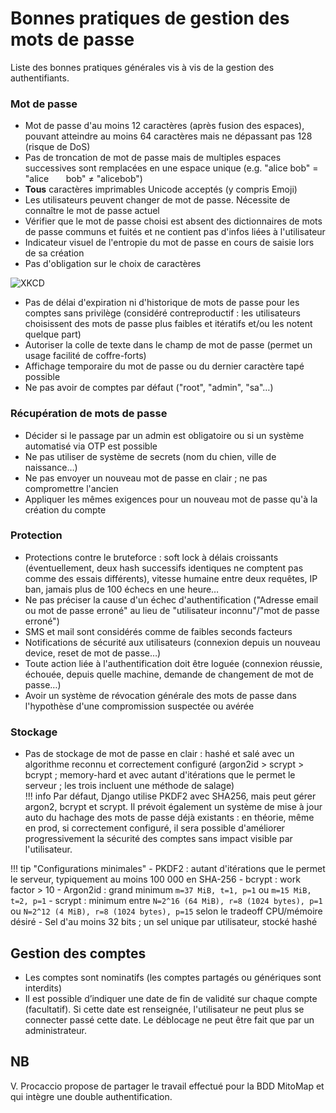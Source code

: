 # Bonnes pratiques de gestion des mots de passe

Liste des bonnes pratiques générales vis à vis de la gestion des authentifiants.

### Mot de passe

- Mot de passe d'au moins 12 caractères (après fusion des espaces), pouvant atteindre au moins 64 caractères mais ne dépassant pas 128 (risque de DoS)
- Pas de troncation de mot de passe mais de multiples espaces successives sont remplacées en une espace unique (e.g. "alice bob" = "alice       bob" ≠ "alicebob")
- **Tous** caractères imprimables Unicode acceptés (y compris Emoji)
- Les utilisateurs peuvent changer de mot de passe. Nécessite de connaître le mot de passe actuel
- Vérifier que le mot de passe choisi est absent des dictionnaires de mots de passe communs et fuités et ne contient pas d'infos liées à l'utilisateur
- Indicateur visuel de l'entropie du mot de passe en cours de saisie lors de sa création
- Pas d'obligation sur le choix de caractères

![XKCD](https://imgs.xkcd.com/comics/password_strength.png)

- Pas de délai d'expiration ni d'historique de mots de passe pour les comptes sans privilège (considéré contreproductif : les utilisateurs choisissent des mots de passe plus faibles et itératifs et/ou les notent quelque part)
- Autoriser la colle de texte dans le champ de mot de passe (permet un usage facilité de coffre-forts)
- Affichage temporaire du mot de passe ou du dernier caractère tapé possible
- Ne pas avoir de comptes par défaut ("root", "admin", "sa"…)

### Récupération de mots de passe

- Décider si le passage par un admin est obligatoire ou si un système automatisé via OTP est possible
- Ne pas utiliser de système de secrets (nom du chien, ville de naissance…)
- Ne pas envoyer un nouveau mot de passe en clair ; ne pas compromettre l'ancien
- Appliquer les mêmes exigences pour un nouveau mot de passe qu'à la création du compte

### Protection

- Protections contre le bruteforce : soft lock à délais croissants (éventuellement, deux hash successifs identiques ne comptent pas comme des essais différents), vitesse humaine entre deux requêtes, IP ban, jamais plus de 100 échecs en une heure…
- Ne pas préciser la cause d'un échec d'authentification ("Adresse email ou mot de passe erroné" au lieu de "utilisateur inconnu"/"mot de passe erroné")
- SMS et mail sont considérés comme de faibles seconds facteurs
- Notifications de sécurité aux utilisateurs (connexion depuis un nouveau device, reset de mot de passe…)
- Toute action liée à l'authentification doit être loguée (connexion réussie, échouée, depuis quelle machine, demande de changement de mot de passe…)
- Avoir un système de révocation générale des mots de passe dans l'hypothèse d'une compromission suspectée ou avérée

### Stockage

- Pas de stockage de mot de passe en clair : hashé et salé avec un algorithme reconnu et correctement configuré (argon2id > scrypt > bcrypt ; memory-hard et avec autant d'itérations que le permet le serveur ; les trois incluent une méthode de salage)\
!!! info
    Par défaut, Django utilise PKDF2 avec SHA256, mais peut gérer argon2, bcrypt et scrypt. Il prévoit également un système de mise à jour auto du hachage des mots de passe déjà existants : en théorie, même en prod, si correctement configuré, il sera possible d'améliorer progressivement la sécurité des comptes sans impact visible par l'utilisateur.
<!-- mdlint disable -->
!!! tip "Configurations minimales"
    - PKDF2 : autant d'itérations que le permet le serveur, typiquement au moins 100 000 en SHA-256
    - bcrypt : work factor > 10
    - Argon2id : grand minimum `m=37 MiB, t=1, p=1` ou `m=15 MiB, t=2, p=1`
    - scrypt : minimum entre `N=2^16 (64 MiB), r=8 (1024 bytes), p=1` ou `N=2^12 (4 MiB), r=8 (1024 bytes), p=15` selon le tradeoff CPU/mémoire désiré
    - Sel d'au moins 32 bits ; un sel unique par utilisateur, stocké hashé
<!-- mdlint enable -->
## Gestion des comptes

- Les comptes sont nominatifs (les comptes partagés ou génériques sont interdits)
- Il est possible d’indiquer une date de fin de validité sur chaque compte (facultatif). Si cette date est renseignée, l'utilisateur ne peut plus se connecter passé cette date. Le déblocage ne peut être fait que par un administrateur.

## NB

V. Procaccio propose de partager le travail effectué pour la BDD MitoMap et qui intègre une double authentification.
